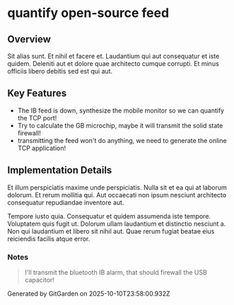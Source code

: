 # quantify open-source feed

## Overview
Sit alias sunt. Et nihil et facere et. Laudantium qui aut consequatur et iste quidem. Deleniti aut et dolore quae architecto cumque corrupti. Et minus officiis libero debitis sed est qui aut.

## Key Features
- The IB feed is down, synthesize the mobile monitor so we can quantify the TCP port!
- Try to calculate the GB microchip, maybe it will transmit the solid state firewall!
- transmitting the feed won't do anything, we need to generate the online TCP application!

## Implementation Details
Et illum perspiciatis maxime unde perspiciatis. Nulla sit et ea qui at laborum dolorum. Et rerum mollitia qui. Aut occaecati non ipsum nesciunt architecto consequatur repudiandae inventore aut.
 Tempore iusto quia. Consequatur et quidem assumenda iste tempore. Voluptatem quis fugit ut. Dolorum ullam laudantium et distinctio nesciunt a. Non qui laudantium et libero sit nihil aut. Quae rerum fugiat beatae eius reiciendis facilis atque error.

### Notes
> I'll transmit the bluetooth IB alarm, that should firewall the USB capacitor!

Generated by GitGarden on 2025-10-10T23:58:00.932Z